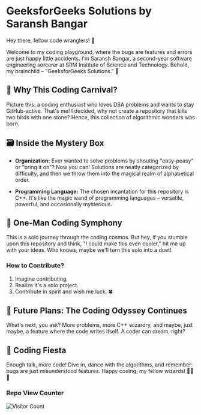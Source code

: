 # GeeksforGeeks Solutions by Saransh Bangar

Hey there, fellow code wranglers! 👋

Welcome to my coding playground, where the bugs are features and errors are just happy little accidents. I'm Saransh Bangar, a second-year software engineering sorcerer at SRM Institute of Science and Technology. Behold, my brainchild – "GeeksforGeeks Solutions." 🚀

## 🤔 Why This Coding Carnival?

Picture this: a coding enthusiast who loves DSA problems and wants to stay GitHub-active. That's me! I decided, why not create a repository that kills two birds with one stone? Hence, this collection of algorithmic wonders was born.

## 🗃️ Inside the Mystery Box

- **Organization:** Ever wanted to solve problems by shouting "easy-peasy" or "bring it on"? Now you can! Solutions are neatly categorized by difficulty, and then we throw them into the magical realm of alphabetical order.

- **Programming Language:** The chosen incantation for this repository is C++. It's like the magic wand of programming languages – versatile, powerful, and occasionally mysterious.

## 🤝 One-Man Coding Symphony

This is a solo journey through the coding cosmos. But hey, if you stumble upon this repository and think, "I could make this even cooler," hit me up with your ideas. Who knows, maybe we'll turn this solo into a duet!

### How to Contribute?

1. Imagine contributing.
2. Realize it's a solo project.
3. Contribute in spirit and wish me luck. 🍀

## 🚀 Future Plans: The Coding Odyssey Continues

What's next, you ask? More problems, more C++ wizardry, and maybe, just maybe, a feature where the code writes itself. A coder can dream, right?

## 🎉 Coding Fiesta

Enough talk, more code! Dive in, dance with the algorithms, and remember: bugs are just misunderstood features. Happy coding, my fellow wizards! 🧙‍♂️🚀

### Repo View Counter
![Visitor Count](https://profile-counter.glitch.me/{SaranshBangar}/count.svg)
